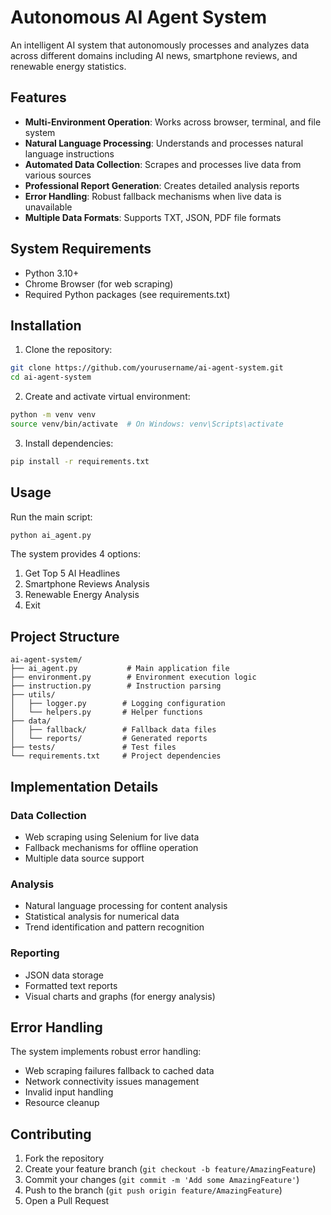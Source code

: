 # Autonomous AI Agent System

An intelligent AI system that autonomously processes and analyzes data across different domains including AI news, smartphone reviews, and renewable energy statistics.

## Features

- **Multi-Environment Operation**: Works across browser, terminal, and file system
- **Natural Language Processing**: Understands and processes natural language instructions
- **Automated Data Collection**: Scrapes and processes live data from various sources
- **Professional Report Generation**: Creates detailed analysis reports
- **Error Handling**: Robust fallback mechanisms when live data is unavailable
- **Multiple Data Formats**: Supports TXT, JSON, PDF file formats

## System Requirements

- Python 3.10+
- Chrome Browser (for web scraping)
- Required Python packages (see requirements.txt)

## Installation

1. Clone the repository:
```bash
git clone https://github.com/yourusername/ai-agent-system.git
cd ai-agent-system
```

2. Create and activate virtual environment:
```bash
python -m venv venv
source venv/bin/activate  # On Windows: venv\Scripts\activate
```

3. Install dependencies:
```bash
pip install -r requirements.txt
```

## Usage

Run the main script:
```bash
python ai_agent.py
```

The system provides 4 options:
1. Get Top 5 AI Headlines
2. Smartphone Reviews Analysis
3. Renewable Energy Analysis
4. Exit

## Project Structure

```
ai-agent-system/
├── ai_agent.py           # Main application file
├── environment.py        # Environment execution logic
├── instruction.py        # Instruction parsing
├── utils/
│   ├── logger.py        # Logging configuration
│   └── helpers.py       # Helper functions
├── data/
│   ├── fallback/        # Fallback data files
│   └── reports/         # Generated reports
├── tests/               # Test files
└── requirements.txt     # Project dependencies
```

## Implementation Details

### Data Collection
- Web scraping using Selenium for live data
- Fallback mechanisms for offline operation
- Multiple data source support

### Analysis
- Natural language processing for content analysis
- Statistical analysis for numerical data
- Trend identification and pattern recognition

### Reporting
- JSON data storage
- Formatted text reports
- Visual charts and graphs (for energy analysis)

## Error Handling

The system implements robust error handling:
- Web scraping failures fallback to cached data
- Network connectivity issues management
- Invalid input handling
- Resource cleanup

## Contributing

1. Fork the repository
2. Create your feature branch (`git checkout -b feature/AmazingFeature`)
3. Commit your changes (`git commit -m 'Add some AmazingFeature'`)
4. Push to the branch (`git push origin feature/AmazingFeature`)
5. Open a Pull Request

